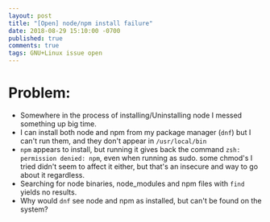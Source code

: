 ```yaml
---
layout: post
title: "[Open] node/npm install failure"
date: 2018-08-29 15:10:00 -0700
published: true
comments: true
tags: GNU+Linux issue open
---
```


# Problem:

- Somewhere in the process of installing/Uninstalling node I messed something up big time.
- I can install both node and npm from my package manager (`dnf`) but I can't run them, and they don't appear in `/usr/local/bin`
- `npm` appears to install, but running it gives back the command `zsh: permission denied: npm`, even when running as sudo. some chmod's I tried didn't seem to affect it either, but that's an insecure and way to go about it regardless.
- Searching for node binaries, node_modules and npm files with `find` yields no results.
- Why would `dnf` see node and npm as installed, but can't be found on the system?